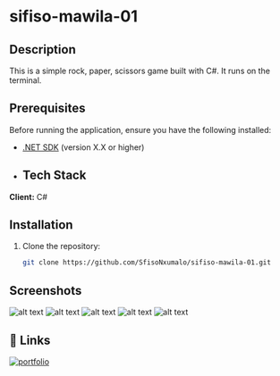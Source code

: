 ﻿# sifiso-mawila-01

## Description
This is a simple rock, paper, scissors game built with C#. It runs on the terminal.

## Prerequisites
Before running the application, ensure you have the following installed:
- [.NET SDK](https://dotnet.microsoft.com/download) (version X.X or higher)

- ## Tech Stack
**Client:** C#

## Installation
1. Clone the repository:
   ```bash
   git clone https://github.com/SfisoNxumalo/sifiso-mawila-01.git

## Screenshots

![alt text](<Screenshot 2025-02-10 013815.png>) ![alt text](<Screenshot 2025-02-10 014031.png>) ![alt text](<Screenshot 2025-02-10 014048.png>) ![alt text](<Screenshot 2025-02-10 014105.png>) ![alt text](<Screenshot 2025-02-10 014129.png>)

## 🔗 Links
[![portfolio](https://img.shields.io/badge/my_portfolio-000?style=for-the-badge&logo=ko-fi&logoColor=white)](https://sfison.co.za/)



